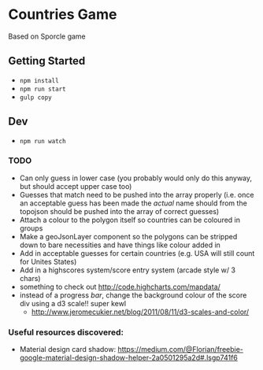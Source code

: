 # Countries Game
Based on Sporcle game

## Getting Started
- `npm install`
- `npm run start`
- `gulp copy`

## Dev
- `npm run watch`

### TODO
- Can only guess in lower case (you probably would only do this anyway, but should accept upper case too)
- Guesses that match need to be pushed into the array properly (i.e. once an acceptable guess has been made the _actual_ name should from the topojson should be pushed into the array of correct guesses)
- Attach a colour to the polygon itself so countries can be coloured in groups
- Make a geoJsonLayer component so the polygons can be stripped down to bare necessities and have things like colour added in
- Add in acceptable guesses for certain countries (e.g. USA will still count for Unites States)
- Add in a highscores system/score entry system (arcade style w/ 3 chars)
- something to check out http://code.highcharts.com/mapdata/
- instead of a progress _bar_, change the background colour of the score div using a d3 scale!! super kewl
  - http://www.jeromecukier.net/blog/2011/08/11/d3-scales-and-color/


### Useful resources discovered:
- Material design card shadow: https://medium.com/@Florian/freebie-google-material-design-shadow-helper-2a0501295a2d#.lsgp741f6